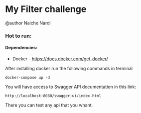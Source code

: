 # My Filter challenge
@author Naiche Nardi

### Hot to run:

#### Dependencies:
- Docker - https://docs.docker.com/get-docker/

After installing docker run the following commands in terminal

`docker-compose up -d`

You will have access to Swagger API documentation in this link:

`http://localhost:8080/swagger-ui/index.html`

There you can test any api that you whant.